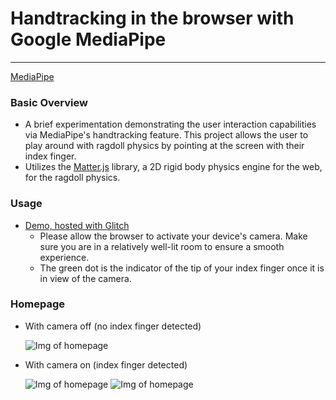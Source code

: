 # Handtracking in the browser with Google MediaPipe
---

[MediaPipe](https://github.com/google/mediapipe/blob/master/docs/solutions/hands.md)

  ### **Basic Overview**
  - A brief experimentation demonstrating the user interaction capabilities via MediaPipe's handtracking feature. This project allows the user to play around with ragdoll physics by pointing at the screen with their index finger.
  - Utilizes the [Matter.js](https://github.com/liabru/matter-js) library, a 2D rigid body physics engine for the web, for the ragdoll physics.

  ### **Usage**
  - [Demo, hosted with Glitch](https://ragdoll-vision.glitch.me/)
    - Please allow the browser to activate your device's camera. Make sure you are in a relatively well-lit room to ensure a smooth experience.
    - The green dot is the indicator of the tip of your index finger once it is in view of the camera.
   
  ### **Homepage**
  - With camera off (no index finger detected)
    
    ![Img of homepage](https://i.imgur.com/8tob6NC.png)
    
  - With camera on (index finger detected)
    
    ![Img of homepage](https://i.imgur.com/qYBpwry.png)
    ![Img of homepage](https://i.imgur.com/GlneoCp.png)
